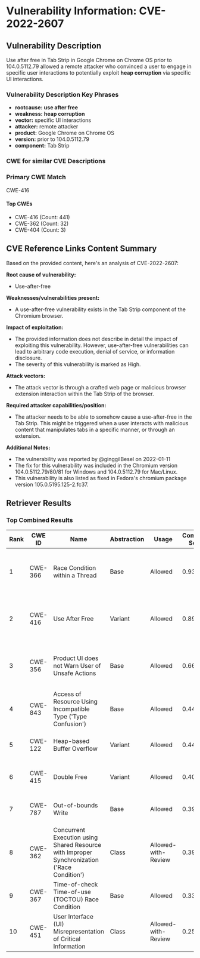 # Vulnerability Information: CVE-2022-2607

## Vulnerability Description
Use after free in Tab Strip in Google Chrome on Chrome OS prior to 104.0.5112.79 allowed a remote attacker who convinced a user to engage in specific user interactions to potentially exploit **heap corruption** via specific UI interactions.

### Vulnerability Description Key Phrases
- **rootcause:** **use after free**
- **weakness:** **heap corruption**
- **vector:** specific UI interactions
- **attacker:** remote attacker
- **product:** Google Chrome on Chrome OS
- **version:** prior to 104.0.5112.79
- **component:** Tab Strip

### CWE for similar CVE Descriptions
### Primary CWE Match
CWE-416

#### Top CWEs
- CWE-416 (Count: 441)
- CWE-362 (Count: 32)
- CWE-404 (Count: 3)

## CVE Reference Links Content Summary
Based on the provided content, here's an analysis of CVE-2022-2607:

**Root cause of vulnerability:**
- Use-after-free

**Weaknesses/vulnerabilities present:**
-  A use-after-free vulnerability exists in the Tab Strip component of the Chromium browser.

**Impact of exploitation:**
- The provided information does not describe in detail the impact of exploiting this vulnerability. However, use-after-free vulnerabilities can lead to arbitrary code execution, denial of service, or information disclosure.
- The severity of this vulnerability is marked as High.

**Attack vectors:**
-  The attack vector is through a crafted web page or malicious browser extension interaction within the Tab Strip of the browser.

**Required attacker capabilities/position:**
- The attacker needs to be able to somehow cause a use-after-free in the Tab Strip. This might be triggered when a user interacts with malicious content that manipulates tabs in a specific manner, or through an extension.

**Additional Notes:**
- The vulnerability was reported by @ginggilBesel on 2022-01-11
- The fix for this vulnerability was included in the Chromium version 104.0.5112.79/80/81 for Windows and 104.0.5112.79 for Mac/Linux.
- This vulnerability is also listed as fixed in Fedora's chromium package version 105.0.5195.125-2.fc37.

## Retriever Results

### Top Combined Results

| Rank | CWE ID | Name | Abstraction | Usage | Combined Score | Retrievers | Individual Scores |
|------|--------|------|-------------|-------|---------------|------------|-------------------|
| 1 | CWE-366 | Race Condition within a Thread | Base | Allowed | 0.9360 | dense, sparse, graph | dense: 0.594, sparse: 0.727, graph: 0.622 |
| 2 | CWE-416 | Use After Free | Variant | Allowed | 0.8959 | dense, sparse, graph | dense: 0.643, sparse: 0.639, graph: 0.792 |
| 3 | CWE-356 | Product UI does not Warn User of Unsafe Actions | Base | Allowed | 0.6626 | dense, sparse, graph | dense: 0.533, sparse: 0.315, graph: 0.603 |
| 4 | CWE-843 | Access of Resource Using Incompatible Type ('Type Confusion') | Base | Allowed | 0.4449 | dense, sparse | dense: 0.495, sparse: 0.345 |
| 5 | CWE-122 | Heap-based Buffer Overflow | Variant | Allowed | 0.4447 | dense, sparse | dense: 0.508, sparse: 0.398 |
| 6 | CWE-415 | Double Free | Variant | Allowed | 0.4062 | dense, sparse | dense: 0.521, sparse: 0.313 |
| 7 | CWE-787 | Out-of-bounds Write | Base | Allowed | 0.3972 | dense, sparse | dense: 0.478, sparse: 0.277 |
| 8 | CWE-362 | Concurrent Execution using Shared Resource with Improper Synchronization ('Race Condition') | Class | Allowed-with-Review | 0.3960 | dense, sparse, graph | dense: 0.498, sparse: 0.351, graph: 0.626 |
| 9 | CWE-367 | Time-of-check Time-of-use (TOCTOU) Race Condition | Base | Allowed | 0.3395 | dense, sparse | dense: 0.489, sparse: 0.165 |
| 10 | CWE-451 | User Interface (UI) Misrepresentation of Critical Information | Class | Allowed-with-Review | 0.2579 | dense, sparse | dense: 0.535, sparse: 0.299 |

